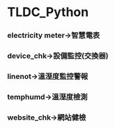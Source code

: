 # TLDC_Python
### electricity meter->智慧電表
### device_chk->設備監控(交換器)
### linenot->溫溼度監控警報
### temphumd->溫溼度檢測
### website_chk->網站健檢
